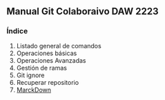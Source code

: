 # 
## Manual Git Colaboraivo  DAW 2223
### Índice 
1. Listado general de comandos
2. Operaciones básicas
3. Operaciones Avanzadas
4. Gestión de ramas
5. Git ignore
6. Recuperar repositorio
7. [MarckDown](markdown.md)
